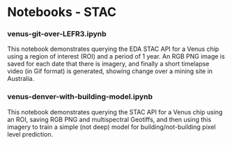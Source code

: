 # Notebooks - STAC
 ### venus-git-over-LEFR3.ipynb
 This notebook demonstrates querying the EDA STAC API for a Venus chip using a region of interest (ROI) and a period of 1 year. An RGB PNG image is saved for each date that there is imagery, and finally a short timelapse video (in Gif format) is generated, showing change over a mining site in Australia.

 ### venus-denver-with-building-model.ipynb
 This notebook demonstrates querying the STAC API for a Venus chip using an ROI, saving RGB PNG and multispectral Geotiffs, and then using this imagery to train a simple (not deep) model for building/not-building pixel level prediction.


